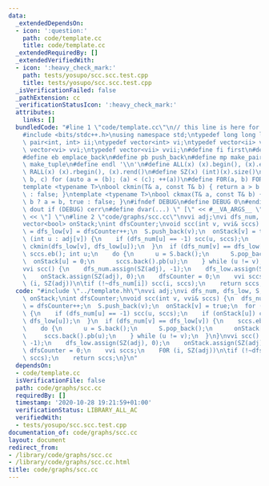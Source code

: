 ```yaml
---
data:
  _extendedDependsOn:
  - icon: ':question:'
    path: code/template.cc
    title: code/template.cc
  _extendedRequiredBy: []
  _extendedVerifiedWith:
  - icon: ':heavy_check_mark:'
    path: tests/yosupo/scc.scc.test.cpp
    title: tests/yosupo/scc.scc.test.cpp
  _isVerificationFailed: false
  _pathExtension: cc
  _verificationStatusIcon: ':heavy_check_mark:'
  attributes:
    links: []
  bundledCode: "#line 1 \"code/template.cc\"\n// this line is here for a reason\n\
    #include <bits/stdc++.h>\nusing namespace std;\ntypedef long long ll;\ntypedef\
    \ pair<int, int> ii;\ntypedef vector<int> vi;\ntypedef vector<ii> vii;\ntypedef\
    \ vector<vi> vvi;\ntypedef vector<vii> vvii;\n#define fi first\n#define se second\n\
    #define eb emplace_back\n#define pb push_back\n#define mp make_pair\n#define mt\
    \ make_tuple\n#define endl '\\n'\n#define ALL(x) (x).begin(), (x).end()\n#define\
    \ RALL(x) (x).rbegin(), (x).rend()\n#define SZ(x) (int)(x).size()\n#define FOR(a,\
    \ b, c) for (auto a = (b); (a) < (c); ++(a))\n#define F0R(a, b) FOR (a, 0, (b))\n\
    template <typename T>\nbool ckmin(T& a, const T& b) { return a > b ? a = b, true\
    \ : false; }\ntemplate <typename T>\nbool ckmax(T& a, const T& b) { return a <\
    \ b ? a = b, true : false; }\n#ifndef DEBUG\n#define DEBUG 0\n#endif\n#define\
    \ dout if (DEBUG) cerr\n#define dvar(...) \" [\" << #__VA_ARGS__ \": \" << (__VA_ARGS__)\
    \ << \"] \"\n#line 2 \"code/graphs/scc.cc\"\nvvi adj;\nvi dfs_num, dfs_low, S;\n\
    vector<bool> onStack;\nint dfsCounter;\nvoid scc(int v, vvi& sccs) {\n  dfs_num[v]\
    \ = dfs_low[v] = dfsCounter++;\n  S.push_back(v);\n  onStack[v] = true;\n  for\
    \ (int u : adj[v]) {\n    if (dfs_num[u] == -1) scc(u, sccs);\n    if (onStack[u])\
    \ ckmin(dfs_low[v], dfs_low[u]);\n  }\n  if (dfs_num[v] == dfs_low[v]) {\n   \
    \ sccs.eb(); int u;\n    do {\n      u = S.back();\n      S.pop_back();\n    \
    \  onStack[u] = 0;\n      sccs.back().pb(u);\n    } while (u != v);\n  }\n}\n\
    vvi scc() {\n    dfs_num.assign(SZ(adj), -1);\n    dfs_low.assign(SZ(adj), 0);\n\
    \    onStack.assign(SZ(adj), 0);\n    dfsCounter = 0;\n    vvi sccs;\n    F0R\
    \ (i, SZ(adj))\n\tif (!~dfs_num[i]) scc(i, sccs);\n    return sccs;\n}\n"
  code: "#include \"../template.hh\"\nvvi adj;\nvi dfs_num, dfs_low, S;\nvector<bool>\
    \ onStack;\nint dfsCounter;\nvoid scc(int v, vvi& sccs) {\n  dfs_num[v] = dfs_low[v]\
    \ = dfsCounter++;\n  S.push_back(v);\n  onStack[v] = true;\n  for (int u : adj[v])\
    \ {\n    if (dfs_num[u] == -1) scc(u, sccs);\n    if (onStack[u]) ckmin(dfs_low[v],\
    \ dfs_low[u]);\n  }\n  if (dfs_num[v] == dfs_low[v]) {\n    sccs.eb(); int u;\n\
    \    do {\n      u = S.back();\n      S.pop_back();\n      onStack[u] = 0;\n \
    \     sccs.back().pb(u);\n    } while (u != v);\n  }\n}\nvvi scc() {\n    dfs_num.assign(SZ(adj),\
    \ -1);\n    dfs_low.assign(SZ(adj), 0);\n    onStack.assign(SZ(adj), 0);\n   \
    \ dfsCounter = 0;\n    vvi sccs;\n    F0R (i, SZ(adj))\n\tif (!~dfs_num[i]) scc(i,\
    \ sccs);\n    return sccs;\n}\n"
  dependsOn:
  - code/template.cc
  isVerificationFile: false
  path: code/graphs/scc.cc
  requiredBy: []
  timestamp: '2020-10-28 19:21:59+01:00'
  verificationStatus: LIBRARY_ALL_AC
  verifiedWith:
  - tests/yosupo/scc.scc.test.cpp
documentation_of: code/graphs/scc.cc
layout: document
redirect_from:
- /library/code/graphs/scc.cc
- /library/code/graphs/scc.cc.html
title: code/graphs/scc.cc
---
```

